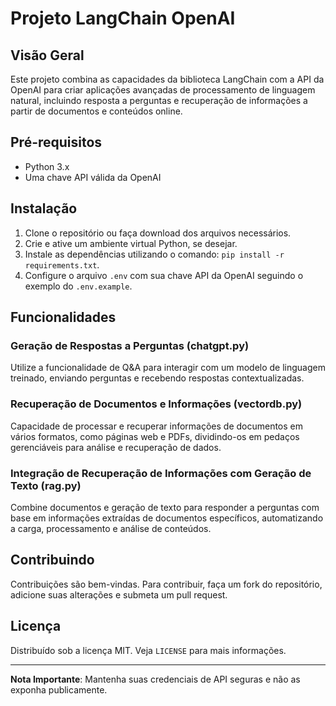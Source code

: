 # Projeto LangChain OpenAI

## Visão Geral
Este projeto combina as capacidades da biblioteca LangChain com a API da OpenAI para criar aplicações avançadas de processamento de linguagem natural, incluindo resposta a perguntas e recuperação de informações a partir de documentos e conteúdos online.

## Pré-requisitos
- Python 3.x
- Uma chave API válida da OpenAI

## Instalação
1. Clone o repositório ou faça download dos arquivos necessários.
2. Crie e ative um ambiente virtual Python, se desejar.
3. Instale as dependências utilizando o comando: `pip install -r requirements.txt`.
4. Configure o arquivo `.env` com sua chave API da OpenAI seguindo o exemplo do `.env.example`.

## Funcionalidades

### Geração de Respostas a Perguntas (chatgpt.py)
Utilize a funcionalidade de Q&A para interagir com um modelo de linguagem treinado, enviando perguntas e recebendo respostas contextualizadas.

### Recuperação de Documentos e Informações (vectordb.py)
Capacidade de processar e recuperar informações de documentos em vários formatos, como páginas web e PDFs, dividindo-os em pedaços gerenciáveis para análise e recuperação de dados.

### Integração de Recuperação de Informações com Geração de Texto (rag.py)
Combine documentos e geração de texto para responder a perguntas com base em informações extraídas de documentos específicos, automatizando a carga, processamento e análise de conteúdos.

## Contribuindo
Contribuições são bem-vindas. Para contribuir, faça um fork do repositório, adicione suas alterações e submeta um pull request.

## Licença
Distribuído sob a licença MIT. Veja `LICENSE` para mais informações.

---

**Nota Importante**: Mantenha suas credenciais de API seguras e não as exponha publicamente.